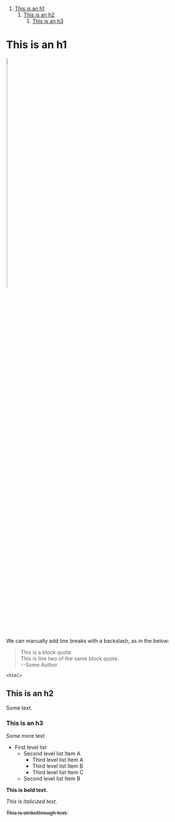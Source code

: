 1. [This is an h1](#this-is-an-h1)
   1. [This is an h2](#this-is-an-h2)
      1. [This is an h3](#this-is-an-h3)


# This is an h1

<!-- 
    Use img HTML tag instead of markdown. Markdown isn't flexible enough - need to be able to resize images quickly.
    Not sure why the transform is leaving original size bounding box, but can probably fix with CSS. 
-->

<!-- The wrapper span is needed to allow the image to be resized... who knows why. -->
<span style="display: inline-block;">
    <img src="https://img.freepik.com/premium-vector/vector-illustration-hand-drawn-realistic-sketch-pangolin-isolated-white-background_231873-577.jpg" class="center" style="width: 40%">
</span>

We can manually add line breaks with a backslash, as in the below:

> This is a block quote. \
This is line two of the same block quote. \
--Some Author

```
<html>
```

## This is an h2

Some text.

### This is an h3

Some more text

* First level list
    * Second level list Item A
        * Third level list Item A
        * Third level list Item B
        * Third level list Item C
    * Second level list Item B


**This is bold text.**

_This is italicized text._

~~This is strikethrough text.~~